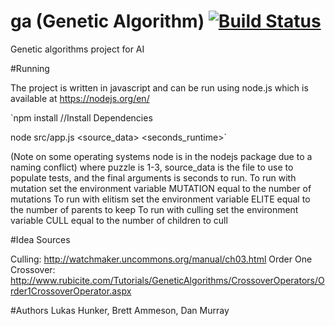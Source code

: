 # ga (Genetic Algorithm) [![Build Status](https://magnum.travis-ci.com/lhunker/ga.svg?token=qwSLr6vz4Z85Dh9xqDjB&branch=master)](https://magnum.travis-ci.com/lhunker/ga)
Genetic algorithms project for AI

#Running

The project is written in javascript and can be run using node.js which is available at
https://nodejs.org/en/

`npm install   //Install Dependencies

 node src/app.js <puzzle> <source_data> <seconds_runtime>`


(Note on some operating systems node is in the nodejs package due to a naming conflict)
where puzzle is 1-3, source_data is the file to use to populate tests, and the final arguments is seconds to run.
To run with mutation set the environment variable MUTATION equal to the number of mutations
To run with elitism set the environment variable ELITE equal to the number of parents to keep
To run with culling set the environment variable CULL equal to the number of children to cull

#Idea Sources

Culling: http://watchmaker.uncommons.org/manual/ch03.html
Order One Crossover: http://www.rubicite.com/Tutorials/GeneticAlgorithms/CrossoverOperators/Order1CrossoverOperator.aspx

#Authors
Lukas Hunker, Brett Ammeson, Dan Murray
